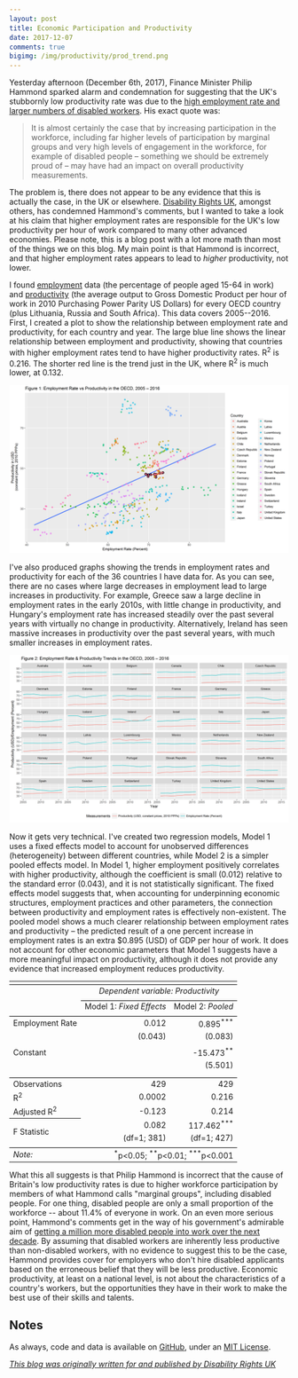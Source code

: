 ```yaml
---
layout: post
title: Economic Participation and Productivity
date: 2017-12-07
comments: true
bigimg: /img/productivity/prod_trend.png
---
```


Yesterday afternoon (December 6th, 2017), Finance Minister Philip Hammond sparked alarm and condemnation for suggesting that the UK's stubbornly low productivity rate was due to the [high employment rate and larger numbers of disabled workers](https://www.theguardian.com/politics/2017/dec/07/philip-hammond-causes-storm-with-remarks-about-disabled-workers). His exact quote was:

> It is almost certainly the case that by increasing participation in the workforce, including far higher levels of participation by marginal groups and very high levels of engagement in the workforce, for example of disabled people – something we should be extremely proud of – may have had an impact on overall productivity measurements.

The problem is, there does not appear to be any evidence that this is actually the case, in the UK or elsewhere. [Disability Rights UK](https://www.disabilityrightsuk.org/news/2017/december/dr-uk-condemns-philip-hammonds-comments-disabled-peoples-productivity), amongst others, has condemned Hammond's comments, but I wanted to take a look at his claim that higher employment rates are responsible for the UK's low productivity per hour of work compared to many other advanced economies. Please note, this is a blog post with a lot more math than most of the things we on this blog. My main point is that Hammond is incorrect, and that higher employment rates appears to lead to _higher_ productivity, not lower.

I found [employment](https://data.oecd.org/emp/employment-rate.htm) data (the percentage of people aged 15-64 in work) and [productivity](http://stats.oecd.org/Index.aspx?DataSetCode=PDB_LV) (the average output to Gross Domestic Product per hour of work in 2010 Purchasing Power Parity US Dollars) for every OECD country (plus Lithuania, Russia and South Africa). This data covers 2005--2016. First, I created a plot to show the relationship between employment rate and productivity, for each country and year. The large blue line shows the linear relationship between employment and productivity, showing that countries with higher employment rates tend to have higher productivity rates. R<sup>2</sup> is 0.216. The shorter red line is the trend just in the UK, where R<sup>2</sup> is much lower, at 0.132.

<div class= "chart"><img src="img/productivity/prod_trend.png" alt=""></div>

I've also produced graphs showing the trends in employment rates and productivity for each of the 36 countries I have data for. As you can see, there are no cases where large decreases in employment lead to large increases in productivity. For example, Greece saw a large decline in employment rates in the early 2010s, with little change in productivity, and Hungary's employment rate has increased steadily over the past several years with virtually no change in productivity. Alternatively, Ireland has seen massive increases in productivity over the past several years, with much smaller increases in employment rates.

<div class= "chart"><img src="img/productivity/prod_grid.png" alt=""></div>


Now it gets very technical. I've created two regression models, Model 1 uses a fixed effects model to account for unobserved differences (heterogeneity) between different countries, while Model 2 is a simpler pooled effects model. In Model 1, higher employment positively correlates with higher productivity, although the coefficient is small (0.012) relative to the standard error (0.043), and it is not statistically significant. The fixed effects model suggests that, when accounting for underpinning economic structures, employment practices and other parameters, the connection between productivity and employment rates is effectively non-existent. The pooled model shows a much clearer relationship between employment rates and productivity –  the predicted result of a one percent increase in employment rates is an extra $0.895 (USD) of GDP per hour of work. It does not account for other economic parameters that Model 1 suggests have a more meaningful impact on productivity, although it does not provide any evidence that increased employment reduces productivity.


<table style="text-align:center"><tr><td colspan="3" style="border-bottom: 1px solid black"></td></tr><tr><td style="text-align:left"></td><td colspan="2"><em>Dependent variable: Productivity</em></td></tr>
<tr><td></td><td colspan="2" style="border-bottom: 1px solid black"></td></tr>
<tr><td style="text-align:left"></td><td style="text-align:right">Model 1: <em>Fixed Effects</em></td><td style="text-align:right">Model 2: <em>Pooled</em></td></tr>
<tr><td colspan="3" style="border-bottom: 1px solid black"></td></tr><tr><td style="text-align:left">Employment Rate</td><td style="text-align:right">0.012</td><td style="text-align:right">0.895<sup>***</sup></td></tr>
<tr><td style="text-align:left"></td><td style="text-align:right">(0.043)</td><td style="text-align:right">(0.083)</td></tr>
<tr><td style="text-align:left"></td><td></td><td></td></tr>
<tr><td style="text-align:left">Constant</td><td></td><td style="text-align:right">-15.473<sup>**</sup></td></tr>
<tr><td style="text-align:left"></td><td></td><td style="text-align:right">(5.501)</td></tr>
<tr><td style="text-align:left"></td><td></td><td></td></tr>
<tr><td colspan="3" style="border-bottom: 1px solid black"></td></tr><tr><td style="text-align:left">Observations</td><td style="text-align:right">429</td><td style="text-align:right">429</td></tr>
<tr><td style="text-align:left">R<sup>2</sup></td><td style="text-align:right">0.0002</td><td style="text-align:right">0.216</td></tr>
<tr><td style="text-align:left">Adjusted R<sup>2</sup></td><td style="text-align:right">-0.123</td><td style="text-align:right">0.214</td></tr>
<tr><th style="text-align:left;font-weight:normal" rowspan="2">F Statistic</th><td style="text-align:right">0.082</td><td style="text-align:right">117.462<sup>***</sup></td></tr>
<tr><td style="text-align:right">(df=1; 381)</td><td style="text-align:right">(df=1; 427)</td></tr>
<tr><td colspan="3" style="border-bottom: 1px solid black"></td></tr><tr><td style="text-align:left"><em>Note:</em></td><td colspan="2" style="text-align:right"><sup>*</sup>p<0.05; <sup>**</sup>p<0.01; <sup>***</sup>p<0.001</td></tr>
</table>

What this all suggests is that Philip Hammond is incorrect that the cause of Britain's low productivity rates is due to higher workforce participation by members of what Hammond calls "marginal groups", including disabled people. For one thing, disabled people are only a small proportion of the workforce -- about 11.4% of everyone in work. On an even more serious point, Hammond's comments get in the way of his government's admirable aim of [getting a million more disabled people into work over the next decade](https://www.gov.uk/government/publications/improving-lives-the-future-of-work-health-and-disability). By assuming that disabled workers are inherently less productive than non-disabled workers, with no evidence to suggest this to be the case, Hammond provides cover for employers who don't hire disabled applicants based on the erroneous belief that they will be less productive. Economic productivity, at least on a national level, is not about the characteristics of a country's workers, but the opportunities they have in their work to make the best use of their skills and talents.

## Notes

As always, code and data is available on [GitHub](https://github.com/evanodell/productivity-trap), under an [MIT License](https://github.com/evanodell/productivity-trap/blob/master/LICENSE).

*[This blog was originally written for and published by Disability Rights UK](https://disabilityrightsuk.blogspot.co.uk/2017/12/britains-low-productivity-rates-are-not.html)*
